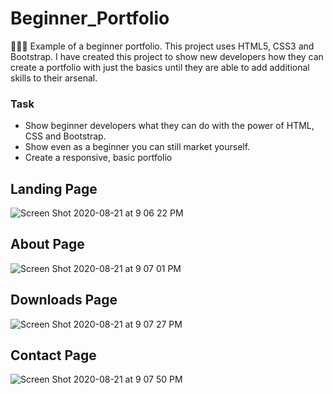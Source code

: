 # Beginner_Portfolio
👩🏽‍💻 Example of a beginner portfolio. This project uses HTML5, CSS3 and Bootstrap. I have created this project to show new developers how they can create a portfolio with just the basics until they are able to add additional skills to their arsenal. 

### Task 
- Show beginner developers what they can do with the power of HTML, CSS and Bootstrap. 
- Show even as a beginner you can still market yourself. 
- Create a responsive, basic portfolio 


## Landing Page 
![Screen Shot 2020-08-21 at 9 06 22 PM](https://user-images.githubusercontent.com/70024755/90948337-6daf0980-e3f2-11ea-952b-c660f259a006.png)

## About Page 
![Screen Shot 2020-08-21 at 9 07 01 PM](https://user-images.githubusercontent.com/70024755/90948338-6ee03680-e3f2-11ea-86a4-cf3dc21ca0a4.png)

## Downloads Page 
![Screen Shot 2020-08-21 at 9 07 27 PM](https://user-images.githubusercontent.com/70024755/90948339-70a9fa00-e3f2-11ea-9d04-1083e423a94b.png)

## Contact Page 
![Screen Shot 2020-08-21 at 9 07 50 PM](https://user-images.githubusercontent.com/70024755/90948340-71db2700-e3f2-11ea-9e3f-55160e3ce0b7.png)
